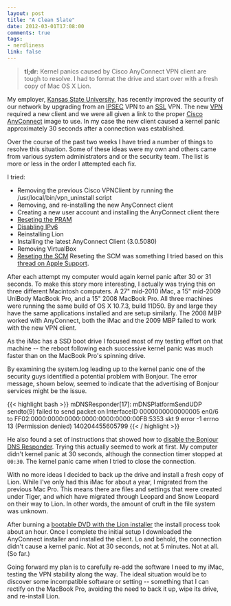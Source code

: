 ```yaml
---
layout: post
title: "A Clean Slate"
date: 2012-03-01T17:08:00
comments: true
tags:
- nerdliness
link: false
---
```

> **tl;dr:** Kernel panics caused by Cisco AnyConnect VPN client are tough to resolve. I had to format the drive and start over with a fresh copy of Mac OS X Lion.

My employer, [Kansas State University](http://ksu.edu "Kansas State University"), has recently improved the security of our network by upgrading from an [IPSEC](http://en.wikipedia.org/wiki/IPsec "IPsec") VPN to an [SSL](http://searchsecurity.techtarget.com/definition/SSL-VPN "What is SSL VPN") VPN. The new [VPN](http://en.wikipedia.org/wiki/Virtual_private_network "Virtual Private Network") required a new client and we were all given a link to the proper [Cisco AnyConnect](http://www.cisco.com/en/US/netsol/ns1049/index.html "Cisco AnyConnect") image to use. In my case the new client caused a kernel panic approximately 30 seconds after a connection was established.

Over the course of the past two weeks I have tried a number of things to resolve this situation. Some of these ideas were my own and others came from various system administrators and or the security team. The list is more or less in the order I attempted each fix.

I tried:

*  Removing the previous Cisco VPNClient by running the /usr/local/bin/vpn_uninstall script
*  Removing, and re-installing the new AnyConnect client
*  Creating a new user account and installing the AnyConnect client there
*  [Reseting the PRAM](http://support.apple.com/kb/ht1379 "Reseting your Mac's PRAM and NVRAM")
*  [Disabling IPv6](http://support.apple.com/kb/HT4667 "Disabling IPv6")
*  Reinstalling Lion
*  Installing the latest AnyConnect Client (3.0.5080)
*  Removing VirtualBox
*  [Reseting the SCM](http://support.apple.com/kb/HT3964 "Reseting System Management Controller") Reseting the SCM was something I tried based on this [thread on Apple Support](https://discussions.apple.com/thread/3063762?start=15&tstart=0 "Kernel panic after Cisco AnyConnect establishes connection").

After each attempt my computer would again kernel panic after 30 or 31 seconds. To make this story more interesting, I actually was trying this on three different Macintosh computers. A 27" mid-2010 iMac, a 15" mid-2009 UniBody MacBook Pro, and a 15" 2008 MacBook Pro. All three machines were running the same build of OS X 10.7.3, build 11D50. By and large they have the same applications installed and are setup similarly. The 2008 MBP worked with AnyConnect, both the iMac and the 2009 MBP failed to work with the new VPN client.

As the iMac has a SSD boot drive I focused most of my testing effort on that machine -- the reboot following each successive kernel panic was much faster than on the MacBook Pro's spinning drive.

By examining the system.log leading up to the kernel panic one of the security guys identified a potential problem with Bonjour. The error message, shown below, seemed to indicate that the advertising of Bonjour services might be the issue. 

{{< highlight bash  >}}
mDNSResponder[17]: mDNSPlatformSendUDP sendto(9) failed to send packet on InterfaceID 0000000000000005   en0/6 to FF02:0000:0000:0000:0000:0000:0000:00FB:5353 skt 9 error -1 errno 13 (Permission denied) 140204455605799
{{< / highlight >}}

He also found a set of instructions that showed how to [disable the Bonjour DNS Responder](http://www.remotemacserver.com/?p=20 "Disable Bonjour DNS Responder"). Trying this actually seemed to work at first. My computer didn't kernel panic at 30 seconds, although the connection timer stopped at `00:30`. The kernel panic came when I tried to close the connection. 

With no more ideas I decided to back up the drive and install a fresh copy of Lion. While I've only had this iMac for about a year, I migrated from the previous Mac Pro. This means there are files and settings that were created under Tiger, and which have migrated through Leopard and Snow Leopard on their way to Lion. In other words, the amount of cruft in the file system was unknown.

After burning a [bootable DVD with the Lion installer](http://reviews.cnet.com/8301-13727_7-20080989-263/how-to-create-an-os-x-lion-installation-disc/ "Bootable Lion DVD Instructions") the install process took about an hour. Once I complete the initial setup I downloaded the AnyConnect installer and installed the client. Lo and behold, the connection didn't cause a kernel panic. Not at 30 seconds, not at 5 minutes. Not at all. (So far.)

Going forward my plan is to carefully re-add the software I need to my iMac, testing the VPN stability along the way. The ideal situation would be to discover some incompatible software or setting -- something that I can rectify on the MacBook Pro, avoiding the need to back it up, wipe its drive, and re-install Lion.
